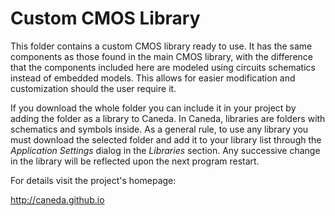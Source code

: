 Custom CMOS Library
===================

This folder contains a custom CMOS library ready to use. It has the same components as those found in the main CMOS library, with the difference that the components included here are modeled using circuits schematics instead of embedded models. This allows for easier modification and customization should the user require it.

If you download the whole folder you can include it in your project by adding the folder as a library to Caneda. In Caneda, libraries are folders with schematics and symbols inside. As a general rule, to use any library you must download the selected folder and add it to your library list through the _Application Settings_ dialog in the _Libraries_ section. Any successive change in the library will be reflected upon the next program restart. 

For details visit the project's homepage:

http://caneda.github.io